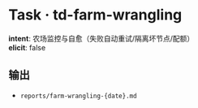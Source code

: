 # Task · td-farm-wrangling

**intent**: 农场监控与自愈（失败自动重试/隔离坏节点/配额）  
**elicit**: false

## 输出

- `reports/farm-wrangling-{date}.md`
